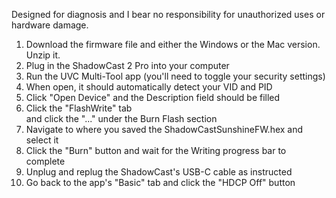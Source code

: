 Designed for diagnosis and I bear no responsibility for unauthorized uses or hardware damage. <br>
1. Download the firmware file and either the Windows or the Mac version.  Unzip it. <br>
2. Plug in the ShadowCast 2 Pro into your computer <br>
3. Run the UVC Multi-Tool app (you'll need to toggle your security settings) <br>
4. When open, it should automatically detect your VID and PID <br>
5. Click "Open Device" and the Description field should be filled <br>
6. Click the "FlashWrite" tab <br> and click the "..." under the Burn Flash section <br>
7. Navigate to where you saved the ShadowCastSunshineFW.hex and select it <br>
8. Click the "Burn" button and wait for the Writing progress bar to complete <br>
9. Unplug and replug the ShadowCast's USB-C cable as instructed <br>
10. Go back to the app's "Basic" tab and click the "HDCP Off" button <br>

